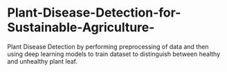 # Plant-Disease-Detection-for-Sustainable-Agriculture-
Plant Disease Detection by performing preprocessing of data and then using deep learning models to train dataset to distinguish between healthy and unhealthy plant leaf.

